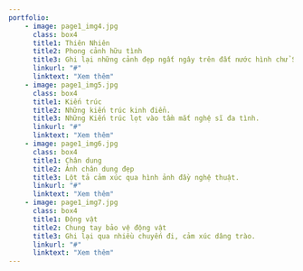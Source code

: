```yaml
---
portfolio:
    - image: page1_img4.jpg
      class: box4
      title1: Thiên Nhiên
      title2: Phong cảnh hữu tình
      title3: Ghi lại những cảnh đẹp ngất ngây trên đất nước hình chử S.
      linkurl: "#"
      linktext: "Xem thêm"
    - image: page1_img5.jpg
      class: box4
      title1: Kiến trúc
      title2: Những kiến trúc kinh điển.
      title3: Những Kiến trúc lọt vào tầm mắt nghệ sĩ đa tình.
      linkurl: "#"
      linktext: "Xem thêm"
    - image: page1_img6.jpg
      class: box4
      title1: Chân dung
      title2: Ảnh chân dung đẹp
      title3: Lột tả cảm xúc qua hình ảnh đầy nghệ thuật.
      linkurl: "#"
      linktext: "Xem thêm"
    - image: page1_img7.jpg
      class: box4
      title1: Động vật
      title2: Chung tay bảo vệ động vật
      title3: Ghi lại qua nhiều chuyến đi, cảm xúc dâng trào.
      linkurl: "#"
      linktext: "Xem thêm"    
---
```

